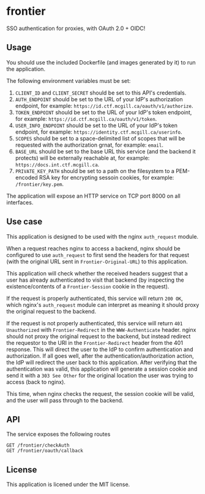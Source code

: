 # frontier

SSO authentication for proxies, with OAuth 2.0 + OIDC! 

## Usage

You should use the included Dockerfile (and images generated by it) to run the application.

The following environment variables must be set:
1. `CLIENT_ID` and `CLIENT_SECRET` should be set to this API's credentials.
1. `AUTH_ENDPOINT` should be set to the URL of your IdP's authorization endpoint, for example: `https://id.ctf.mcgill.ca/oauth/v1/authorize`.
1. `TOKEN_ENDPOINT` should be set to the URL of your IdP's token endpoint, for example: `https://id.ctf.mcgill.ca/oauth/v1/token`.
1. `USER_INFO_ENDPOINT` should be set to the URL of your IdP's token endpoint, for example: `https://identity.ctf.mcgill.ca/userinfo`.
1. `SCOPES` should be set to a space-delimited list of scopes that will be requested with the authorization grnat, for example: `email`.
1. `BASE_URL` should be set to the base URL this service (and the backend it protects) will be externally reachable at, for example: `https://docs.int.ctf.mcgill.ca`. 
1. `PRIVATE_KEY_PATH` should be set to a path on the filesystem to a PEM-encoded RSA key for encrypting sessoin cookies, for example: `/frontier/key.pem`. 

The application will expose an HTTP service on TCP port 8000 on all interfaces.

## Use case

This application is designed to be used with the nginx `auth_request` module.

When a request reaches nginx to access a backend, nginx should be configured to use `auth_request` to first send the headers for that request (with the original URL sent in `Frontier-Original-URL`) to this application.

This application will check whether the received headers suggest that a user has already authenticated to visit that backend (by inspecting the existence/contents of a `Frontier-Session` cookie in the request). 

If the request is properly authenticated, this service will return `200 OK`, which nginx's `auth_request` module can interpret as meaning it should proxy the original request to the backend. 

If the request is not properly authenticated, this service will return `401 Unauthorized` with `Frontier-Redirect` in the `WWW-Authenticate` header. nginx should not proxy the original request to the backend, but instead redirect the requestor to the URI in the `Frontier-Redirect` header from the 401 response. 
This will direct the user to the IdP to confirm authentication and authorization. If all goes well, after the authentication/authorization action, the IdP will redirect the user back to this application. After verifying that the authentication was valid, this application will generate a session cookie and send it with a `303 See Other` for the original location the user was trying to access (back to nginx).

This time, when nginx checks the request, the session cookie will be valid, and the user will pass through to the backend.

## API

The service exposes the following routes

```
GET /frontier/checkAuth
GET /frontier/oauth/callback
```

## License

This application is licened under the MIT license.
